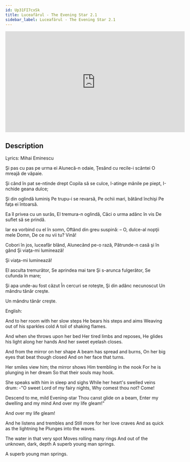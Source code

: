```yaml
---
id: Up31FI7cxSk
title: Luceafărul - The Evening Star 2.1
sidebar_label: Luceafărul - The Evening Star 2.1
---
```


<iframe
  width="560"
  height="315"
  src="https://www.youtube.com/embed/Up31FI7cxSk"
  title="YouTube video player"
  frameborder="0"
  allow="accelerometer; autoplay; clipboard-write; encrypted-media; gyroscope; picture-in-picture; web-share"
  referrerpolicy="strict-origin-when-cross-origin"
  allowfullscreen
></iframe>

## Description

Lyrics: Mihai Eminescu

Şi pas cu pas pe urma ei
Alunecă-n odaie,
Ţesând cu recile-i scântei
O mreajă de văpaie.

Şi când în pat se-ntinde drept
Copila să se culce,
I-atinge mânile pe piept,
I-nchide geana dulce;

Şi din oglindă luminiş
Pe trupu-i se revarsă,
Pe ochii mari, bătând închişi
Pe faţa ei întoarsă.

Ea îl privea cu un surâs,
El tremura-n oglindă,
Căci o urma adânc în vis
De suflet să se prindă.

Iar ea vorbind cu el în somn,
Oftând din greu suspină:
– O, dulce-al nopţii mele Domn,
De ce nu vii tu? Vină!

Cobori în jos, luceafăr blând,
Alunecând pe-o rază,
Pătrunde-n casă şi în gând
Şi viaţa-mi luminează!

Şi viaţa-mi luminează!

El asculta tremurător,
Se aprindea mai tare
Şi s-arunca fulgerător,
Se cufunda în mare;

Şi apa unde-au fost căzut
În cercuri se roteşte,
Şi din adânc necunoscut
Un mândru tânăr creşte.

Un mândru tânăr creşte.

English: 

And to her room with her slow steps
He bears his steps and aims
Weaving out of his sparkles cold
A toil of shaking flames.
 
And when she throws upon her bed
Her tired limbs and reposes,
He glides his light along her hands
And her sweet eyelash closes.
 
And from the mirror on her shape
A beam has spread and burns,
On her big eyes that beat though closed
And on her face that turns.
 
Her smiles view him; the mirror shows
Him trembling in the nook
For he is plunging in her dream
So that their souls may hook.
 
She speaks with him in sleep and sighs
While her heart's swelled veins drum:
-"O sweet Lord of my fairy nights,
Why comest thou not? Come!
 
Descend to me, mild Evening-star
Thou canst glide on a beam,
Enter my dwelling and my mind
And over my life gleam!"

And over my life gleam!
 
And he listens and trembles and
Still more for her love craves
And as quick as the lightning he
Plunges into the waves.
 
The water in that very spot
Moves rolling many rings
And out of the unknown, dark, depth
A superb young man springs.

A superb young man springs.
